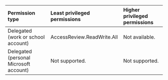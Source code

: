 |Permission type|Least privileged permissions|Higher privileged permissions|
|:---|:---|:---|
|Delegated (work or school account)|AccessReview.ReadWrite.All|Not available.|
|Delegated (personal Microsoft account)|Not supported.|Not supported.|